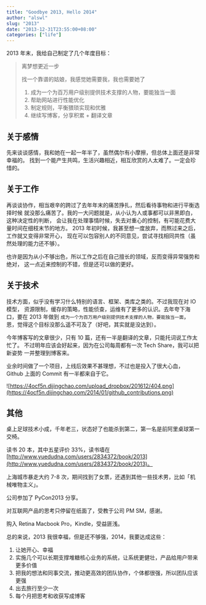 ```yaml
---
title: "Goodbye 2013, Hello 2014"
author: "alswl"
slug: "2013"
date: "2013-12-31T23:55:00+08:00"
categories: ["life"]
---
```


2013 年末，我给自己制定了几个年度目标：

> 离梦想更近一步
> 
> 找一个靠谱的姑娘，我感觉她需要我，我也需要她了
> 
> 1. 成为一个为百万用户级别提供技术支撑的人物，要能独当一面
> 1. 帮助网站进行性能优化
> 1. 制定规则，平衡猥琐实现和优雅
> 1. 继续写博客，分享积累 + 翻译文章


## 关于感情 ##

先来谈谈感情，我和她在一起一年半了，虽然偶尔有小摩擦，但总体上面还是非常幸福的。
找到一个能产生共鸣，生活兴趣相近，相互欣赏的人太难了。一定会珍惜的。

<!-- more -->

## 关于工作 ##

再谈谈协作，相当艰辛的跨过了去年年末的痛苦挣扎，然后看待事物和进行平衡选择时候
就没那么痛苦了。我的一大问题就是，从小认为人或事都可以非黑即白，这种决定性的判断，
会让我在处理事情时候，失去对重心的控制，有可能花费大量时间在细枝末节的地方。
2013 年初时候，我甚至想一度放弃，而熬过来之后，工作就又变得非常开心，
现在可以包容别人的不同意见，尝试寻找相同共性（虽然处理的能力还不够）。

也许是因为从小不够出色，所以工作之后在自己擅长的领域，反而变得异常强势和绝对，
这一点近来控制的不错，但是还可以做的更好。

## 关于技术 ##

技术方面，似乎没有学习什么特别的语言、框架、类库之类的。不过我现在对 IO 模型，
资源限制，缓存的策略，性能侦查，运维有了更多的认识。去年夸下海口，要在 2013
年做到 `成为一个为百万用户级别提供技术支撑的人物，要能独当一面`，
恩，觉得这个目标没那么遥不可及了（好吧，其实就是没达到）。

今年博客写的文章很少，只有 10 篇，还有一半是翻译的文章，只能托词说工作太忙了。
不过明年应该会好起来，因为在公司每周都有一次 Tech Share，我可以把新姿势
一并整理到博客来。

业余时间做了一个项目，上线后效果不甚理想，不过也是投入了很大心血，Github
上面的 Commit 有一半都来自于它。

![https://4ocf5n.dijingchao.com/upload_dropbox/201612/404.png](https://4ocf5n.dijingchao.com/2014/01/github_contributions.png)

## 其他 ##

桌上足球技术小成，千年老三，状态好了也能杀到第二，第一名是前阿里桌球第一交椅。

读书 20 本，其中五星评价 33%，读书墙在 [http://www.yuedudna.com/users/2834372/book/2013](http://www.yuedudna.com/users/2834372/book/2013)。

上海城市暴走大约 7-8 次，期间找到了女票，还遇到其他一些技术男，比如「机械唯物主义」。

公司参加了 PyCon2013 分享。

对互联网产品的思考只停留在纸面了，受教于公司 PM SM，感谢。

购入 Retina Macbook Pro，Kindle，受益匪浅。


总的来说，2013 我很幸福，但是还不够强，2014，我要达成这些：

1. 让她开心、幸福
1. 实施几个可以长期支撑堆糖核心业务的系统，让系统更健壮，产品给用户带来更多价值
1. 把我的想法和同事交流，推动更高效的团队协作，个体都很强，所以团队应该更强
1. 出去旅行至少一次
1. 每个月把思考和收获写成博客
